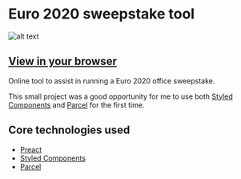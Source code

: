# Euro 2020 sweepstake tool

![alt text](https://www.onge.uk/images/sweepstake-new.gif "Screenshot of Euro 2020 sweepstake tool")

## **[View in your browser](https://sweepstake.onge.uk/)**

Online tool to assist in running a Euro 2020 office sweepstake.

This small project was a good opportunity for me to use both [Styled Components](https://www.styled-components.com/) and [Parcel](https://parceljs.org/) for the first time.

## Core technologies used

-   [Preact](https://preactjs.com/)
-   [Styled Components](https://www.styled-components.com/)
-   [Parcel](https://parceljs.org/)
